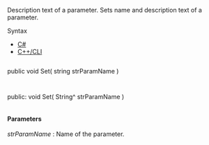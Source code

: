 Description text of a parameter. Sets name and description text of a parameter.

Syntax

* [C#](#i-syntax-CS)
* [C++/CLI](#i-syntax-CPP2005)

```
```
public void Set( 
   string strParamName
)
```
```

```
```
public:
void Set( 
   String^ strParamName
)
```
```

#### Parameters

*strParamName*
:   Name of the parameter.


